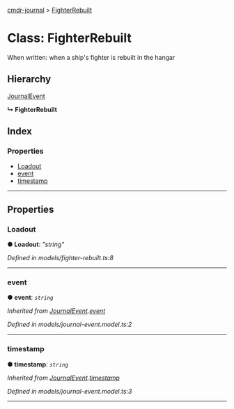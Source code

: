 [cmdr-journal](../README.md) > [FighterRebuilt](../classes/fighterrebuilt.md)



# Class: FighterRebuilt


When written: when a ship's fighter is rebuilt in the hangar

## Hierarchy


 [JournalEvent](journalevent.md)

**↳ FighterRebuilt**







## Index

### Properties

* [Loadout](fighterrebuilt.md#loadout)
* [event](fighterrebuilt.md#event)
* [timestamp](fighterrebuilt.md#timestamp)



---
## Properties
<a id="loadout"></a>

###  Loadout

**●  Loadout**:  *"string"* 

*Defined in models/fighter-rebuilt.ts:8*





___

<a id="event"></a>

###  event

**●  event**:  *`string`* 

*Inherited from [JournalEvent](journalevent.md).[event](journalevent.md#event)*

*Defined in models/journal-event.model.ts:2*





___

<a id="timestamp"></a>

###  timestamp

**●  timestamp**:  *`string`* 

*Inherited from [JournalEvent](journalevent.md).[timestamp](journalevent.md#timestamp)*

*Defined in models/journal-event.model.ts:3*





___


